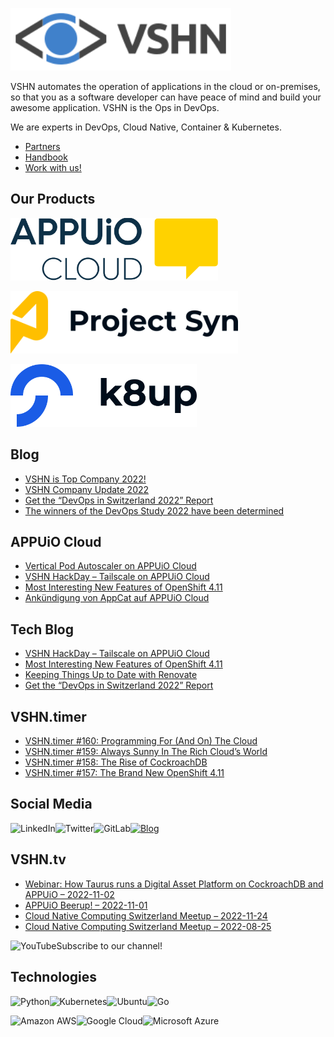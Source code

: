 [<img src="https://raw.githubusercontent.com/vshn/.github/main/profile/images/vshn.svg" alt="APPUiO Cloud" height="100"/>](https://vshn.ch/)

VSHN automates the operation of applications in the cloud or on-premises, so that you as a software developer can have peace of mind and build your awesome application. VSHN is the Ops in DevOps.

We are experts in DevOps, Cloud Native, Container & Kubernetes.

- [Partners](https://www.vshn.ch/en/partners/)
- [Handbook](https://handbook.vshn.ch/)
- [Work with us!](https://www.vshn.ch/en/jobs/)

## Our Products

[<img src="https://raw.githubusercontent.com/vshn/.github/main/profile/images/appuio-cloud.svg" alt="APPUiO Cloud" height="100"/>](https://docs.appuio.cloud/)

[<img src="https://github.com/vshn/.github/raw/main/profile/images/project-syn.svg" alt="Project Syn" height="100"/>](https://syn.tools/)

[<img src="https://github.com/vshn/.github/raw/main/profile/images/k8up.svg" alt="K8up" height="100"/>](https://k8up.io/)

## Blog

<!-- GENERAL:START -->
- [VSHN is Top Company 2022!](https://www.vshn.ch/en/blog/vshn-is-top-company-2022/)
- [VSHN Company Update 2022](https://www.vshn.ch/en/blog/vshn-company-update-2022/)
- [Get the “DevOps in Switzerland 2022” Report](https://www.vshn.ch/en/blog/get-the-devops-in-switzerland-2022-report/)
- [The winners of the DevOps Study 2022 have been determined](https://www.vshn.ch/en/blog/the-winners-of-the-devops-study-2022-have-been-determined/)
<!-- GENERAL:END -->

## APPUiO Cloud

<!-- APPUIOCLOUD:START -->
- [Vertical Pod Autoscaler on APPUiO Cloud](https://www.vshn.ch/blog/vertical-pod-autoscaler-on-appuio-cloud/)
- [VSHN HackDay – Tailscale on APPUiO Cloud](https://www.vshn.ch/blog/vshn-hackday-tailscale-on-appuio-cloud/)
- [Most Interesting New Features of OpenShift 4.11](https://www.vshn.ch/blog/most-interesting-new-features-of-openshift-4-11/)
- [Ankündigung von AppCat auf APPUiO Cloud](https://www.vshn.ch/blog/ankuendigung-appcat-auf-appuio-cloud/)
<!-- APPUIOCLOUD:END -->

## Tech Blog

<!-- TECH:START -->
- [VSHN HackDay – Tailscale on APPUiO Cloud](https://www.vshn.ch/en/blog/vshn-hackday-tailscale-on-appuio-cloud/)
- [Most Interesting New Features of OpenShift 4.11](https://www.vshn.ch/en/blog/most-interesting-new-features-of-openshift-4-11/)
- [Keeping Things Up to Date with Renovate](https://www.vshn.ch/en/blog/keeping-things-up-to-date-with-renovate/)
- [Get the “DevOps in Switzerland 2022” Report](https://www.vshn.ch/en/blog/get-the-devops-in-switzerland-2022-report/)
<!-- TECH:END -->

## VSHN.timer

<!-- VSHNTIMER:START -->
- [VSHN.timer #160: Programming For &lpar;And On&rpar; The Cloud](https://www.vshn.ch/blog/vshn-timer-160-programming-for-and-on-the-cloud/)
- [VSHN.timer #159: Always Sunny In The Rich Cloud’s World](https://www.vshn.ch/blog/vshn-timer-159-always-sunny-in-the-rich-clouds-world/)
- [VSHN.timer #158: The Rise of CockroachDB](https://www.vshn.ch/blog/vshn-timer-158-the-rise-of-cockroachdb/)
- [VSHN.timer #157: The Brand New OpenShift 4.11](https://www.vshn.ch/blog/vshn-timer-157-the-brand-new-openshift-4-11/)
<!-- VSHNTIMER:END -->

## Social Media

[<img align="left" alt="LinkedIn" src="https://img.shields.io/badge/linkedin-%230077B5.svg?&style=for-the-badge&logo=linkedin&logoColor=white">](https://www.linkedin.com/company/vshn-ag) [<img align="left" alt="Twitter" src="https://img.shields.io/badge/twitter-%231DA1F2.svg?&style=for-the-badge&logo=twitter&logoColor=white">](https://twitter.com/vshn_ch) [<img align="left" alt="GitLab" src="https://img.shields.io/badge/gitlab-%23330f63.svg?&style=for-the-badge&logo=gitlab&logoColor=white">](https://gitlab.com/vshn) [<img alt="Blog" src="https://img.shields.io/badge/rss-%23FFA500.svg?&style=for-the-badge&logo=rss&logoColor=white">](https://www.vshn.ch/en-rss.xml)

## VSHN.tv

<!-- VIDEOS:START -->
- [Webinar: How Taurus runs a Digital Asset Platform on CockroachDB and APPUiO – 2022-11-02](https://www.youtube.com/watch?v=RTZe1ZYjj60)
- [APPUiO Beerup! – 2022-11-01](https://www.youtube.com/watch?v=L7cQE0F2iPM)
- [Cloud Native Computing Switzerland Meetup – 2022-11-24](https://www.youtube.com/watch?v=p9Hx2j2_HdY)
- [Cloud Native Computing Switzerland Meetup – 2022-08-25](https://www.youtube.com/watch?v=4pL4pIM87dQ)
<!-- VIDEOS:END -->

Subscribe to our [<img alt="YouTube" align="left" src="https://img.shields.io/badge/youtube-%23FF0000.svg?&style=for-the-badge&logo=youtube&logoColor=white">](https://vshn.tv) channel!

## Technologies

<img align="left" alt="Python" src="https://img.shields.io/badge/python-%233776AB.svg?&style=for-the-badge&logo=python&logoColor=white"> <img alt="Go" src="https://img.shields.io/badge/go-%2300ADD8.svg?&style=for-the-badge&logo=go&logoColor=white"> <img align="left" alt="Kubernetes" src="https://img.shields.io/badge/kubernetes-326de6?logo=kubernetes&logoColor=white&style=for-the-badge"> <img align="left" alt="Ubuntu" src="https://img.shields.io/badge/ubuntu-E95420?logo=ubuntu&logoColor=white&style=for-the-badge">

<img align="left" alt="Amazon AWS" src="https://img.shields.io/badge/Amazon%20AWS-%23232F3E?logo=amazon-aws&logoColor=white&style=for-the-badge"> <img align="left" alt="Google Cloud" src="https://img.shields.io/badge/Google%20Cloud-%234285F4?logo=google-cloud&logoColor=white&style=for-the-badge "> <img alt="Microsoft Azure" src="https://img.shields.io/badge/Microsoft%20Azure-0089D6?logo=microsoft-azure&logoColor=white&style=for-the-badge">
